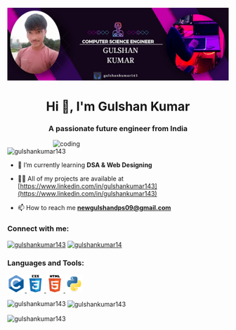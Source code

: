 ![logo](https://github.com/gulshankumar143/gulshankumar143/blob/main/profile_banner.png)
<h1 align="center">Hi 👋, I'm Gulshan Kumar</h1>
<h3 align="center">A passionate future engineer from India</h3>

<img align="right" alt="coding" width="400" src="https://i.pinimg.com/originals/54/e3/7d/54e37d8074ebcde1d96c77d7b2a7f310.gif">

<p align="left"> <img src="https://komarev.com/ghpvc/?username=gulshankumar143&label=Profile%20views&color=0e75b6&style=flat" alt="gulshankumar143" /> </p>

- 🌱 I’m currently learning **DSA & Web Designing**

- 👨‍💻 All of my projects are available at [https://www.linkedin.com/in/gulshankumar143](https://www.linkedin.com/in/gulshankumar143)

- 📫 How to reach me **newgulshandps09@gmail.com**

<h3 align="left">Connect with me:</h3>
<p align="left">
<a href="https://linkedin.com/in/gulshankumar143" target="blank"><img align="center" src="https://raw.githubusercontent.com/rahuldkjain/github-profile-readme-generator/master/src/images/icons/Social/linked-in-alt.svg" alt="gulshankumar143" height="30" width="40" /></a>
<a href="https://www.codechef.com/users/gulshankumar14" target="blank"><img align="center" src="https://cdn.jsdelivr.net/npm/simple-icons@3.1.0/icons/codechef.svg" alt="gulshankumar14" height="30" width="40" /></a>
</p>

<h3 align="left">Languages and Tools:</h3>
<p align="left"> <a href="https://www.cprogramming.com/" target="_blank" rel="noreferrer"> <img src="https://raw.githubusercontent.com/devicons/devicon/master/icons/c/c-original.svg" alt="c" width="40" height="40"/> </a> <a href="https://www.w3schools.com/css/" target="_blank" rel="noreferrer"> <img src="https://raw.githubusercontent.com/devicons/devicon/master/icons/css3/css3-original-wordmark.svg" alt="css3" width="40" height="40"/> </a> <a href="https://www.w3.org/html/" target="_blank" rel="noreferrer"> <img src="https://raw.githubusercontent.com/devicons/devicon/master/icons/html5/html5-original-wordmark.svg" alt="html5" width="40" height="40"/> </a> <a href="https://www.python.org" target="_blank" rel="noreferrer"> <img src="https://raw.githubusercontent.com/devicons/devicon/master/icons/python/python-original.svg" alt="python" width="40" height="40"/> </a> </p>

<p><img align="left" src="https://github-readme-stats.vercel.app/api/top-langs?username=gulshankumar143&show_icons=true&locale=en&layout=compact" alt="gulshankumar143" /></p>

<p>&nbsp;<img align="center" src="https://github-readme-stats.vercel.app/api?username=gulshankumar143&show_icons=true&locale=en" alt="gulshankumar143" /></p>

<p><img align="center" src="https://github-readme-streak-stats.herokuapp.com/?user=gulshankumar143&" alt="gulshankumar143" /></p>
